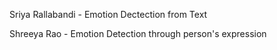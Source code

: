 Sriya Rallabandi - Emotion Dectection from Text

Shreeya Rao      - Emotion Detection through person's expression
